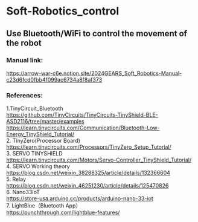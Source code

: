 # Soft-Robotics_control
## Use Bluetooth/WiFi to control the movement of the robot
### Manual link:  
https://arrow-war-c6e.notion.site/2024GEARS_Soft_Robotics-Manual-c23d6fcd0fbb4f099ac6734a8f8af373  
### References:
1.TinyCircuit_Bluetooth  
https://github.com/TinyCircuits/TinyCircuits-TinyShield-BLE-ASD2116/tree/master/examples  
https://learn.tinycircuits.com/Communication/Bluetooth-Low-Energy_TinyShield_Tutorial/  
2. TinyZero(Processor Board)  
https://learn.tinycircuits.com/Processors/TinyZero_Setup_Tutorial/  
3. SERVO TINYSHIELD  
https://learn.tinycircuits.com/Motors/Servo-Controller_TinyShield_Tutorial/  
4. SERVO Working theory    
https://blog.csdn.net/weixin_38288325/article/details/132366604   
5. Relay  
https://blog.csdn.net/weixin_46251230/article/details/125470826   
6. Nano33IoT   
https://store-usa.arduino.cc/products/arduino-nano-33-iot  
7. LightBlue（Bluetooth App）  
https://punchthrough.com/lightblue-features/  
